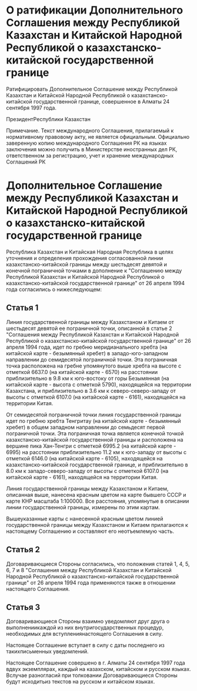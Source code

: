 # О ратификации Дополнительного Соглашения между Республикой Казахстан и Китайской Народной Республикой о казахстанско-китайской государственной границе

Ратифицировать Дополнительное Соглашение между Республикой Казахстан и Китайской Народной Республикой о казахстанско-китайской государственной границе, совершенное в Алматы 24 сентября 1997 года.

ПрезидентРеспублики Казахстан

Примечание. Текст международного Соглашения, прилагаемый к нормативному правовому акту, не является официальным. Официально заверенную копию международного Соглашения РК на языках заключения можно получить в Министерстве иностранных дел РК, ответственном за регистрацию, учет и хранение международных Соглашений РК

# Дополнительное Соглашение между Республикой Казахстан и Китайской Народной Республикой о казахстанско-китайской государственной границе

Республика Казахстан и Китайская Народная Республика в целях уточнения и определения прохождения согласованной линии казахстанско-китайской границы между шестьдесят девятой и конечной пограничной точками в дополнение к "Соглашению между Республикой Казахстан и Китайской Народной Республикой о казахстанско-китайской государственной границе" от 26 апреля 1994 года согласились о нижеследующем:

## Статья 1

Линия государственной границы между Казахстаном и Китаем от шестьдесят девятой ее пограничной точки, описанной в статье 2 "Соглашения между Республикой Казахстан и Китайской Народной Республикой о казахстанско-китайской государственной границе" от 26 апреля 1994 года, идет по гребню меридианального хребта (на китайской карте - безымянный хребет) в западо-юго-западном направлении до семидесятой пограничной точки. Эта пограничная точка расположена на гребне упомянутого выше хребта на высоте с отметкой 6637.0 (на китайской карте - 6570) на расстоянии приблизительно в 9.8 км к юго-востоку от горы Безымянная (на китайской карте - высота с отметкой 5790), находящейся на территории Казахстана, и приблизительно в 3.6 км к северо-северо-западу от высоты с отметкой 6107.0 (на китайской карте - 6161), находящейся на территории Китая.

От семидесятой пограничной точки линия государственной границы идет по гребню хребта Тенгритау (на китайской карте - безымянный хребет) в общем западном направлении до семьдесят первой пограничной точки. Эта пограничная точка является конечной точкой казахстанско-китайской государственной границы и расположена на вершине пика Хан-Тенгри с отметкой 6995.2 (на китайской карте - 6995) на расстоянии приблизительно 11.2 км к юго-западу от высоты с отметкой 6146.0 (на китайской карте - 6105), находящейся на казахстанско-китайской государственной границе, и приблизительно в 8.0 км к западо-северо-западу от высоты с отметкой 6107.0 (на китайской карте - 6161), находящейся на территории Китая.

Линия государственной границы между Казахстаном и Китаем, описанная выше, нанесена красным цветом на карте бывшего СССР и карте КНР масштаба 1:100000. Все расстояния, упомянутые в описании линии государственной границы, измерены по этим картам.

Вышеуказанные карты с нанесенной красным цветом линией государственной границы между Казахстаном и Китаем прилагаются к настоящему Соглашению и составляют его неотъемлемую часть.

## Статья 2

Договаривающиеся Стороны согласились, что положения статей 1, 4, 5, 6, 7 и 8 "Соглашения между Республикой Казахстан и Китайской Народной Республикой о казахстанско-китайской государственной границе" от 26 апреля 1994 года применяются также в отношении настоящего Соглашения.

## Статья 3

Договаривающиеся Стороны взаимно уведомляют друг друга о выполнениикаждой из них внутригосударственных процедур, необходимых для вступлениянастоящего Соглашения в силу.

Настоящее Соглашение вступает в силу с даты последнего из такихписьменных уведомлений.

Настоящее Соглашение совершено в г. Алматы 24 сентября 1997 года вдвух экземплярах, каждый на казахском, китайском и русском языках. Вслучае разногласий при толковании Договаривающиеся Стороны будут исходитьиз текстов на русском и китайском языках.


